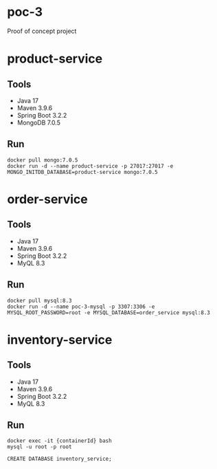 # poc-3
Proof of concept project

# product-service

## Tools
- Java 17
- Maven 3.9.6
- Spring Boot 3.2.2
- MongoDB 7.0.5

## Run

```
docker pull mongo:7.0.5
docker run -d --name product-service -p 27017:27017 -e MONGO_INITDB_DATABASE=product-service mongo:7.0.5
```

# order-service

## Tools
- Java 17
- Maven 3.9.6
- Spring Boot 3.2.2
- MyQL 8.3

## Run

```
docker pull mysql:8.3
docker run -d --name poc-3-mysql -p 3307:3306 -e MYSQL_ROOT_PASSWORD=root -e MYSQL_DATABASE=order_service mysql:8.3
```

# inventory-service

## Tools
- Java 17
- Maven 3.9.6
- Spring Boot 3.2.2
- MyQL 8.3

## Run

```
docker exec -it {containerId} bash
mysql -u root -p root

CREATE DATABASE inventory_service;
```